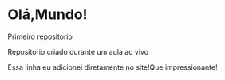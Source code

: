# Olá,Mundo!
Primeiro repositorio

Repositorio criado durante um aula ao vivo

Essa linha eu adicionei diretamente no site!Que impressionante!
